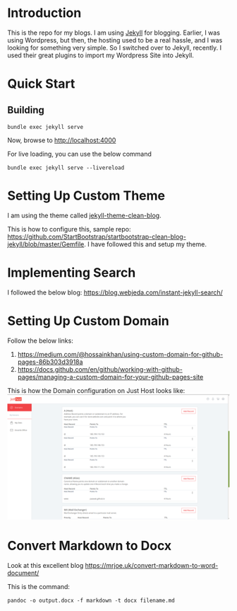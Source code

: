 # Introduction
This is the repo for my blogs. I am using [Jekyll](https://jekyllrb.com/docs/) for blogging. Earlier, I was using Wordpress, but then, the hosting used to be a real hassle, and I was looking for something very simple. So I switched over to Jekyll, recently. I used their great plugins to import my Wordpress Site into Jekyll.

# Quick Start
## Building

    bundle exec jekyll serve

Now, browse to [http://localhost:4000](http://localhost:4000)    

For live loading, you can use the below command

    bundle exec jekyll serve --livereload

# Setting Up Custom Theme
I am using the theme called [jekyll-theme-clean-blog](https://github.com/StartBootstrap/startbootstrap-clean-blog-jekyll).

This is how to configure this, sample repo: <https://github.com/StartBootstrap/startbootstrap-clean-blog-jekyll/blob/master/Gemfile>. I have followed this and setup my theme.

# Implementing Search
I followed the below blog: <https://blog.webjeda.com/instant-jekyll-search/>

# Setting Up Custom Domain
Follow the below links:
1. <https://medium.com/@hossainkhan/using-custom-domain-for-github-pages-86b303d3918a>
2. <https://docs.github.com/en/github/working-with-github-pages/managing-a-custom-domain-for-your-github-pages-site>

This is how the Domain configuration on Just Host looks like:
![Domain configuration on Just Host](assets/just-host-domain-configuration-for-github-pages.png)

# Convert Markdown to Docx
Look at this excellent blog <https://mrjoe.uk/convert-markdown-to-word-document/>

This is the command:

    pandoc -o output.docx -f markdown -t docx filename.md
